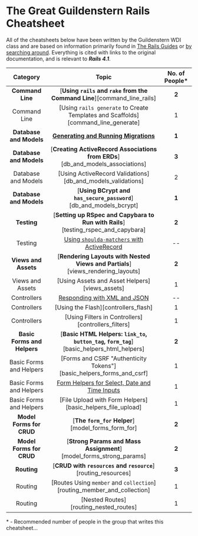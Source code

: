 # The Great Guildenstern Rails Cheatsheet

All of the cheatsheets below have been written by the Guildenstern WDI class and are based on information primarily found in [The Rails Guides](http://guides.rubyonrails.org/) or [by searching around](http://www.google.com). Everything is cited with links to the original documentation, and is relevant to ***Rails 4.1***.

| Category                    | Topic                                                                            | No. of People* |
|:---------------------------:|:--------------------------------------------------------------------------------:|:--------------:|
| **Command Line**            | [**Using `rails` and `rake` from the Command Line**][command_line_rails]                  | **2** |
|   Command Line              | [Using `rails generate` to Create Templates and Scaffolds][command_line_generate]         |   1   |
| **Database and Models**     | [**Generating and Running Migrations**][db_and_models_migrations]                         | **1** |
| **Database and Models**     | [**Creating ActiveRecord Associations from ERDs**][db_and_models_associations]            | **3** |
|   Database and Models       | [Using ActiveRecord Validations][db_and_models_validations]                               |   2   |
| **Database and Models**     | [**Using BCrypt and `has_secure_password`**][db_and_models_bcrypt]                        | **1** |
| **Testing**                 | [**Setting up RSpec and Capybara to Run with Rails**][testing_rspec_and_capybara]         | **2** |
|   Testing                   | [Using `shoulda-matchers` with ActiveRecord][testing_using_shoulda-matchers]              | --    |
| **Views and Assets**        | [**Rendering Layouts with Nested Views and Partials**][views_rendering_layouts]           | **2** |
|   Views and Assets          | [Using Assets and Asset Helpers][views_assets]                                            |   1   |
|   Controllers               | [Responding with XML and JSON][controllers_xml_and_json]                                  | --    |
|   Controllers               | [Using the Flash][controllers_flash]                                                      |   1   |
|   Controllers               | [Using Filters in Controllers][controllers_filters]                                       |   1   |
| **Basic Forms and Helpers** | [**Basic HTML Helpers: `link_to`, `button_tag`, `form_tag`**][basic_helpers_html_helpers] | **2** |
|   Basic Forms and Helpers   | [Forms and CSRF "Authenticity Tokens"][basic_helpers_forms_and_csrf]                      |   1   |
|   Basic Forms and Helpers   | [Form Helpers for Select, Date and Time Inputs][basic_helpers_select_option]               |   1   |
|   Basic Forms and Helpers   | [File Upload with Form Helpers][basic_helpers_file_upload]                                |   1   |
| **Model Forms for CRUD**    | [**The `form_for` Helper**][model_forms_form_for]                                         | **2** |
| **Model Forms for CRUD**    | [**Strong Params and Mass Assignment**][model_forms_strong_params]                        | **2** |
| **Routing**                 | [**CRUD with `resources` and `resource`**][routing_resources]                             | **3** |
|   Routing                   | [Routes Using `member` and `collection`][routing_member_and_collection]                   |   1   |
|   Routing                   | [Nested Routes][routing_nested_routes]                                                    |   1   |

&#42; - Recommended number of people in the group that writes this cheatsheet...

<!-- Links -->

[testing_using_shoulda-matchers]: testing_using_shoulda-matchers.md
[controllers_xml_and_json]:       controllers_xml_and_json.md
[db_and_models_migrations]:       db_and_models_migrations.md 
[basic_helpers_select_option]:     basic_helpers_select_option.md

<!-- Note: by moving the requisite link below out of the comment and up above, -->
<!--       the link will go live... -->

<!-- not completed yet [command_line_rails]:             command_line_rails.md -->
<!-- not completed yet [command_line_generate]:          command_line_generate.md -->
<!-- not completed yet [db_and_models_associations]:     db_and_models_associations.md -->
<!-- not completed yet [db_and_models_validations]:      db_and_models_validations.md -->
<!-- not completed yet [db_and_models_bcrypt]:           db_and_models_bcrypt.md -->
<!-- not completed yet [testing_rspec_and_capybara]:     testing_rspec_and_capybara.md -->
<!-- not completed yet [views_rendering_layouts]:        views_rendering_layouts.md -->
<!-- not completed yet [views_assets]:                   views_assets.md -->
<!-- not completed yet [basic_helpers_html_helpers]:     basic_helpers_html_helpers.md -->
<!-- not completed yet [basic_helpers_forms_and_csrf]:   basic_helpers_forms_and_csrf.md -->
<!-- not completed yet [basic_helpers_file_upload]:      basic_helpers_file_upload.md -->
<!-- not completed yet [model_forms_form_for]:           model_forms_form_for.md -->
<!-- not completed yet [model_forms_strong_params]:      model_forms_strong_params.md -->
<!-- not completed yet [controllers_flash]:              controllers_flash.md -->
<!-- not completed yet [controllers_filters]:            controllers_filters.md -->
<!-- not completed yet [routing_resources]:              routing_resources.md -->
<!-- not completed yet [routing_member_and_collection]:  routing_member_and_collection.md -->
<!-- not completed yet [routing_nested_routes]:          routing_nested_routes.md -->
